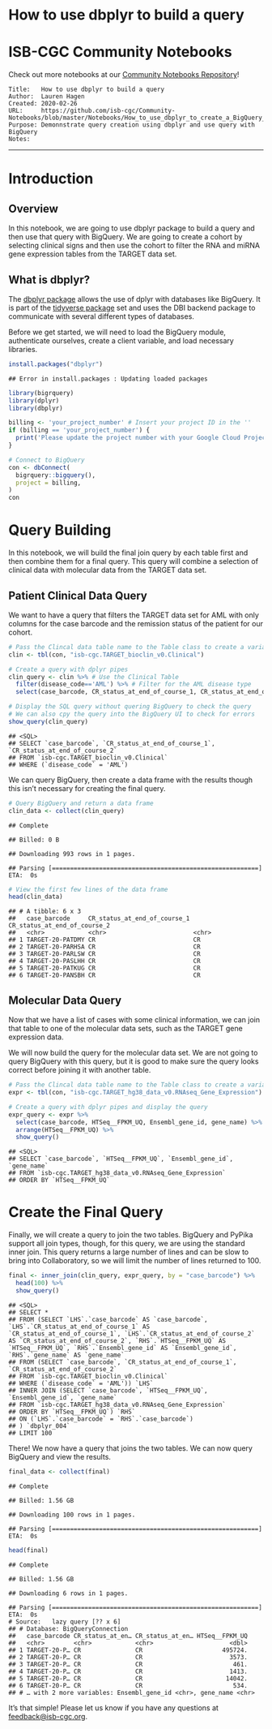 How to use dbplyr to build a query
================

# ISB-CGC Community Notebooks

Check out more notebooks at our [Community Notebooks
Repository](https://github.com/isb-cgc/Community-Notebooks)\!

    Title:   How to use dbplyr to build a query
    Author:  Lauren Hagen
    Created: 2020-02-26
    URL:     https://github.com/isb-cgc/Community-Notebooks/blob/master/Notebooks/How_to_use_dbplyr_to_create_a_BigQuery_SQL_query.md
    Purpose: Demonnstrate query creation using dbplyr and use query with BigQuery
    Notes: 

-----

# Introduction

## Overview

In this notebook, we are going to use dbplyr package to build a query
and then use that query with BigQuery. We are going to create a cohort
by selecting clinical signs and then use the cohort to filter the RNA
and miRNA gene expression tables from the TARGET data set.

## What is dbplyr?

The [dbplyr package](https://dbplyr.tidyverse.org/articles/dbplyr.html)
allows the use of dplyr with databases like BigQuery. It is part of the
[tidyverse package](https://www.tidyverse.org/) set and uses the DBI
backend package to communicate with several different types of
databases.

Before we get started, we will need to load the BigQuery module,
authenticate ourselves, create a client variable, and load necessary
libraries.

``` r
install.packages("dbplyr")
```

    ## Error in install.packages : Updating loaded packages

``` r
library(bigrquery)
library(dplyr)
library(dbplyr)
```

``` r
billing <- 'your_project_number' # Insert your project ID in the ''
if (billing == 'your_project_number') {
  print('Please update the project number with your Google Cloud Project')
}
```

``` r
# Connect to BigQuery
con <- dbConnect(
  bigrquery::bigquery(),
  project = billing,
)
con
```

# Query Building

In this notebook, we will build the final join query by each table first
and then combine them for a final query. This query will combine a
selection of clinical data with molecular data from the TARGET data set.

## Patient Clinical Data Query

We want to have a query that filters the TARGET data set for AML with
only columns for the case barcode and the remission status of the
patient for our
cohort.

``` r
# Pass the Clincal data table name to the Table class to create a variable
clin <- tbl(con, "isb-cgc.TARGET_bioclin_v0.Clinical")
```

``` r
# Create a query with dplyr pipes
clin_query <- clin %>% # Use the Clinical Table
  filter(disease_code=='AML') %>% # Filter for the AML disease type
  select(case_barcode, CR_status_at_end_of_course_1, CR_status_at_end_of_course_2) # Selected fields

# Display the SQL query without quering BigQuery to check the query
# We can also cpy the query into the BigQuery UI to check for errors
show_query(clin_query)
```

    ## <SQL>
    ## SELECT `case_barcode`, `CR_status_at_end_of_course_1`, `CR_status_at_end_of_course_2`
    ## FROM `isb-cgc.TARGET_bioclin_v0.Clinical`
    ## WHERE (`disease_code` = 'AML')

We can query BigQuery, then create a data frame with the results though
this isn’t necessary for creating the final query.

``` r
# Query BigQuery and return a data frame
clin_data <- collect(clin_query)
```

    ## Complete

    ## Billed: 0 B

    ## Downloading 993 rows in 1 pages.

``` 
## Parsing [=========================================================] ETA:  0s                                                                            
```

``` r
# View the first few lines of the data frame
head(clin_data)
```

    ## # A tibble: 6 x 3
    ##   case_barcode     CR_status_at_end_of_course_1 CR_status_at_end_of_course_2
    ##   <chr>            <chr>                        <chr>                       
    ## 1 TARGET-20-PATDMY CR                           CR                          
    ## 2 TARGET-20-PARHSA CR                           CR                          
    ## 3 TARGET-20-PARLSW CR                           CR                          
    ## 4 TARGET-20-PASLHH CR                           CR                          
    ## 5 TARGET-20-PATKUG CR                           CR                          
    ## 6 TARGET-20-PANSBH CR                           CR

## Molecular Data Query

Now that we have a list of cases with some clinical information, we can
join that table to one of the molecular data sets, such as the TARGET
gene expression data.

We will now build the query for the molecular data set. We are not going
to query BigQuery with this query, but it is good to make sure the query
looks correct before joining it with another
table.

``` r
# Pass the Clincal data table name to the Table class to create a variable
expr <- tbl(con, "isb-cgc.TARGET_hg38_data_v0.RNAseq_Gene_Expression")
```

``` r
# Create a query with dplyr pipes and display the query
expr_query <- expr %>%
  select(case_barcode, HTSeq__FPKM_UQ, Ensembl_gene_id, gene_name) %>%
  arrange(HTSeq__FPKM_UQ) %>%
  show_query()
```

    ## <SQL>
    ## SELECT `case_barcode`, `HTSeq__FPKM_UQ`, `Ensembl_gene_id`, `gene_name`
    ## FROM `isb-cgc.TARGET_hg38_data_v0.RNAseq_Gene_Expression`
    ## ORDER BY `HTSeq__FPKM_UQ`

# Create the Final Query

Finally, we will create a query to join the two tables. BigQuery and
PyPika support all join types, though, for this query, we are using the
standard inner join. This query returns a large number of lines and can
be slow to bring into Collaboratory, so we will limit the number of
lines returned to 100.

``` r
final <- inner_join(clin_query, expr_query, by = "case_barcode") %>%
  head(100) %>%
  show_query()
```

    ## <SQL>
    ## SELECT *
    ## FROM (SELECT `LHS`.`case_barcode` AS `case_barcode`, `LHS`.`CR_status_at_end_of_course_1` AS `CR_status_at_end_of_course_1`, `LHS`.`CR_status_at_end_of_course_2` AS `CR_status_at_end_of_course_2`, `RHS`.`HTSeq__FPKM_UQ` AS `HTSeq__FPKM_UQ`, `RHS`.`Ensembl_gene_id` AS `Ensembl_gene_id`, `RHS`.`gene_name` AS `gene_name`
    ## FROM (SELECT `case_barcode`, `CR_status_at_end_of_course_1`, `CR_status_at_end_of_course_2`
    ## FROM `isb-cgc.TARGET_bioclin_v0.Clinical`
    ## WHERE (`disease_code` = 'AML')) `LHS`
    ## INNER JOIN (SELECT `case_barcode`, `HTSeq__FPKM_UQ`, `Ensembl_gene_id`, `gene_name`
    ## FROM `isb-cgc.TARGET_hg38_data_v0.RNAseq_Gene_Expression`
    ## ORDER BY `HTSeq__FPKM_UQ`) `RHS`
    ## ON (`LHS`.`case_barcode` = `RHS`.`case_barcode`)
    ## ) `dbplyr_004`
    ## LIMIT 100

There\! We now have a query that joins the two tables. We can now query
BigQuery and view the
results.

``` r
final_data <- collect(final)
```

    ## Complete

    ## Billed: 1.56 GB

    ## Downloading 100 rows in 1 pages.

``` 
## Parsing [=========================================================] ETA:  0s                                                                            
```

``` r
head(final)
```

    ## Complete

    ## Billed: 1.56 GB

    ## Downloading 6 rows in 1 pages.

    ## Parsing [=========================================================] ETA:  0s                                                                            # Source:   lazy query [?? x 6]
    ## # Database: BigQueryConnection
    ##   case_barcode CR_status_at_en… CR_status_at_en… HTSeq__FPKM_UQ
    ##   <chr>        <chr>            <chr>                     <dbl>
    ## 1 TARGET-20-P… CR               CR                      495724.
    ## 2 TARGET-20-P… CR               CR                        3573.
    ## 3 TARGET-20-P… CR               CR                         461.
    ## 4 TARGET-20-P… CR               CR                        1413.
    ## 5 TARGET-20-P… CR               CR                       14042.
    ## 6 TARGET-20-P… CR               CR                         534.
    ## # … with 2 more variables: Ensembl_gene_id <chr>, gene_name <chr>

It’s that simple\! Please let us know if you have any questions at
<feedback@isb-cgc.org>.
